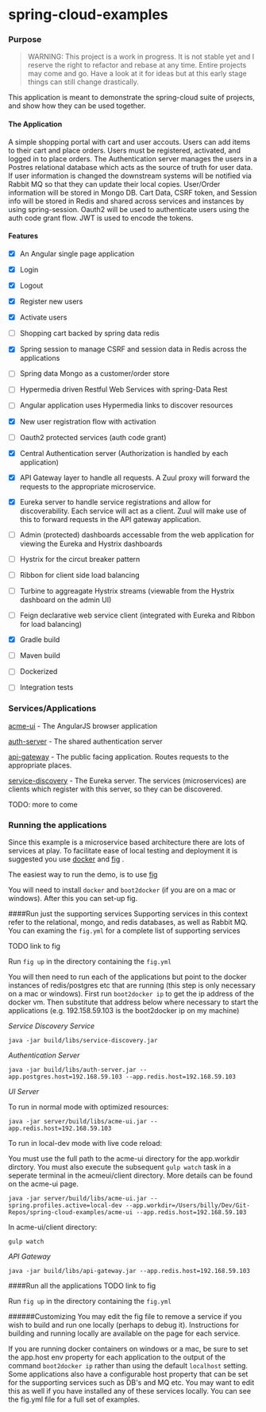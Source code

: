spring-cloud-examples
=====================

### Purpose

> WARNING:
> This project is a work in progress.  It is not stable yet and I reserve the right to refactor and rebase at any time. Entire projects may come and go.  Have a look at it for ideas but at this early stage things can still change drastically.

This application is meant to demonstrate the spring-cloud suite of projects, and show how they can be used together.


#### The Application
A simple shopping portal with cart and user accouts.  Users can add items to their cart and place orders. Users must be registered, activated, and logged in to place orders.  The Authentication server manages the users in a Postres relational database which acts as the source of truth for user data.  If user information is changed the downstream systems will be notified via Rabbit MQ so that they can update their local copies.  User/Order information will be stored in Mongo DB.  Cart Data, CSRF token, and Session info will be stored in Redis and shared across services and instances by using spring-session.  Oauth2 will be used to authenticate users using the auth code grant flow. JWT is used to encode the tokens.


#### Features

- [x]  An Angular single page application
- [x]  Login
- [x]  Logout
- [x]  Register new users
- [x]  Activate users
- [ ]  Shopping cart backed by spring data redis
- [x]  Spring session to manage CSRF and session data in Redis across the applications
- [ ]  Spring data Mongo as a customer/order store
- [ ]  Hypermedia driven Restful Web Services with spring-Data Rest
- [ ]  Angular application uses Hypermedia links to discover resources
- [x]  New user registration flow with activation
- [ ]  Oauth2 protected services (auth code grant)
- [x]  Central Authentication server (Authorization is handled by each application)
- [x]  API Gateway layer to handle all requests.  A Zuul proxy will forward the requests to the appropriate microservice.
- [x]  Eureka server to handle service registrations and allow for discoverability.  Each service will act as a client.  Zuul will make use of this to forward requests in the API gateway application.
- [ ]  Admin (protected) dashboards accessable from the web application for viewing the Eureka and Hystrix dashboards
- [ ]  Hystrix for the circut breaker pattern
- [ ]  Ribbon for client side load balancing
- [ ]  Turbine to aggreagate Hystrix streams (viewable from the Hystrix dashboard on the admin UI)
- [ ]  Feign declarative web service client (integrated with Eureka and Ribbon for load balancing)
- [x] Gradle build
- [ ] Maven build
- [ ] Dockerized
- [ ] Integration tests


### Services/Applications
[acme-ui](https://github.com/wgorder/acme-ui) - The AngularJS browser application

[auth-server](https://github.com/wgorder/auth-server) - The shared authentication server

[api-gateway](https://github.com/wgorder/api-gateway) - The public facing application.  Routes requests to the appropriate places.

[service-discovery](https://github.com/wgorder/service-discovery) - The Eureka server.  The services (microservices) are clients which register with this server, so they can be discovered.

TODO: more to come

### Running the applications
Since this example is a microservice based architecture there are lots of services at play.  To facilitate ease of local testing and deployment it is suggested you use [docker](https://www.docker.com/ "docker") and [fig](https://github.com/docker/fig/ "Fig")
.

The easiest way to run the demo, is to use [fig](https://github.com/docker/fig/ "Fig")

You will need to install `docker` and `boot2docker` (if you are on a mac or windows).  After this you can set-up fig.

####Run just the supporting services
Supporting services in this context refer to the relational, mongo, and redis databases, as well as Rabbit MQ.  You can examing the `fig.yml` for a complete list of supporting services

TODO link to fig

Run `fig up` in the directory containing the `fig.yml`

You will then need to run each of the applications but point to the docker instances of redis/postgres etc that are running (this step is only necessary on a mac or windows). First run `boot2docker ip` to get the ip address of the docker vm.  Then substitute that address below where necessary to start the applications (e.g. 192.158.59.103 is the boot2docker ip on my machine)

*Service Discovery Service*

```
java -jar build/libs/service-discovery.jar
```

*Authentication Server*

```
java -jar build/libs/auth-server.jar --app.postgres.host=192.168.59.103 --app.redis.host=192.168.59.103
```

*UI Server*

To run in normal mode with optimized resources:

```
java -jar server/build/libs/acme-ui.jar --app.redis.host=192.168.59.103
```



To run in local-dev mode with live code reload:

You must use the full path to the acme-ui directory for the app.workdir dirctory.  You must also execute the subsequent `gulp watch` task in a seperate terminal in the acmeui/client directory.  More details can be found on the acme-ui page.

```
java -jar server/build/libs/acme-ui.jar --spring.profiles.active=local-dev --app.workdir=/Users/billy/Dev/Git-Repos/spring-cloud-examples/acme-ui --app.redis.host=192.168.59.103
```

In acme-ui/client directory:

```
gulp watch
```

*API Gateway*

```
java -jar build/libs/api-gateway.jar --app.redis.host=192.168.59.103
```

####Run all the applications
TODO link to fig

Run `fig up` in the directory containing the `fig.yml`

######Customizing
You may edit the fig file to remove a service if you wish to build and run one locally (perhaps to debug it). Instructions for building and running locally are available on the page for each service.

If you are running docker containers on windows or a mac, be sure to set the  app.host env property for each application to the output of the command `boot2docker ip` rather than using the default `localhost` setting.  Some applications also have a configurable host property that can be set for the supporting services such as DB's and MQ etc.  You may want to edit this as well if you have installed any of these services locally.  You can see the fig.yml file for a full set of examples.
